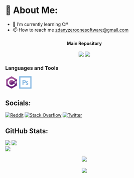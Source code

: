 # 💫 About Me:
 - 🌱 I’m currently learning C#
 - 📫 How to reach me zdanyzeroonesoftware@gmail.com

<div align="center">
<h4>Main Repository</h4>
<a href="https://github.com/zDany01/WindowsITimeSync"><img src="https://github-readme-stats.vercel.app/api/pin/?username=zDany01&theme=dark&hide_border=true&repo=WindowsITimeSync"></a>
<a href="https://github.com/zDany01/Minecraft-Settings-Saver"><img src="https://github-readme-stats.vercel.app/api/pin/?username=zDany01&theme=dark&hide_border=true&repo=Minecraft-Settings-Saver"></a>
</div>

### Languages and Tools
<p align="left"><img src="https://raw.githubusercontent.com/devicons/devicon/master/icons/csharp/csharp-original.svg" alt="csharp" width="40" height="40"/>
<a href="https://www.photoshop.com" target="_blank"><img src="https://raw.githubusercontent.com/devicons/devicon/master/icons/photoshop/photoshop-line.svg" alt="photoshop" width="40" height="40"/></a></p>

## Socials:
[![Reddit](https://img.shields.io/badge/Reddit-%23FF4500.svg?logo=Reddit&logoColor=white)](https://reddit.com/user/zDany01_)
[![Stack Overflow](https://img.shields.io/badge/-Stackoverflow-FE7A16?logo=stack-overflow&logoColor=white)](https://stackoverflow.com/users/11734095)
[![Twitter](https://img.shields.io/badge/Twitter-%231DA1F2.svg?logo=Twitter&logoColor=white)](https://twitter.com/zDany01_) 

## GitHub Stats:
![](https://github-readme-stats.vercel.app/api?username=zDany01&theme=dark&hide_border=true&include_all_commits=false&count_private=true)
![](https://github-readme-streak-stats.herokuapp.com/?user=zDany01&theme=dark&hide_border=true)<br/>
![](https://github-readme-stats.vercel.app/api/top-langs/?username=zDany01&theme=dark&hide_border=true&include_all_commits=false&count_private=true&layout=compact)
<div align="center">
  <img src="https://github-profile-trophy.vercel.app/?username=zDany01&theme=onedark&no-frame=false&no-bg=true&margin-w=4">
</div>
<br>
<div align="center"><img src="https://komarev.com/ghpvc/?username=zDany01&style=plastic"></div>
